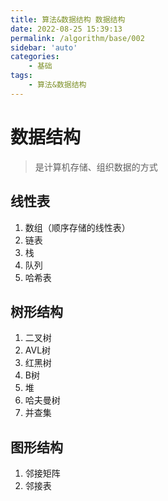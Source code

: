 ```yaml
---
title: 算法&数据结构 数据结构
date: 2022-08-25 15:39:13
permalink: /algorithm/base/002
sidebar: 'auto'
categories:
    - 基础
tags:
    - 算法&数据结构
---
```


# 数据结构

> 是计算机存储、组织数据的方式

## 线性表

1. 数组（顺序存储的线性表）
2. 链表
3. 栈
4. 队列
5. 哈希表

## 树形结构

1. 二叉树
2. AVL树
3. 红黑树
4. B树
5. 堆
6. 哈夫曼树
7. 并查集

## 图形结构

1. 邻接矩阵
2. 邻接表